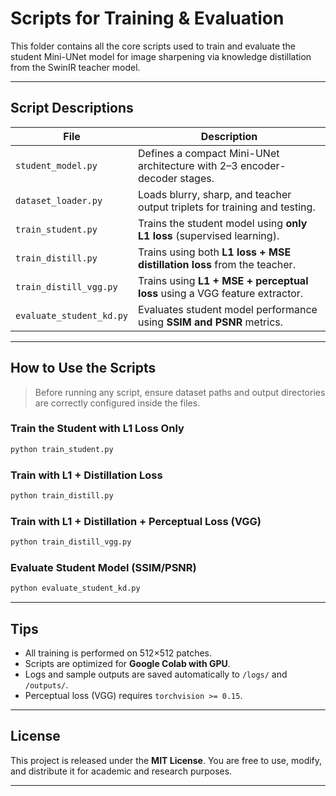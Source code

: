 # Scripts for Training & Evaluation

This folder contains all the core scripts used to train and evaluate the student Mini-UNet model for image sharpening via knowledge distillation from the SwinIR teacher model.

---

## Script Descriptions

| File                     | Description                                                                |
| ------------------------ | -------------------------------------------------------------------------- |
| `student_model.py`       | Defines a compact Mini-UNet architecture with 2–3 encoder-decoder stages.  |
| `dataset_loader.py`      | Loads blurry, sharp, and teacher output triplets for training and testing. |
| `train_student.py`       | Trains the student model using **only L1 loss** (supervised learning).     |
| `train_distill.py`       | Trains using both **L1 loss + MSE distillation loss** from the teacher.    |
| `train_distill_vgg.py`   | Trains using **L1 + MSE + perceptual loss** using a VGG feature extractor. |
| `evaluate_student_kd.py` | Evaluates student model performance using **SSIM and PSNR** metrics.       |

---

## How to Use the Scripts

> Before running any script, ensure dataset paths and output directories are correctly configured inside the files.

### Train the Student with L1 Loss Only

```bash
python train_student.py
```

### Train with L1 + Distillation Loss

```bash
python train_distill.py
```

### Train with L1 + Distillation + Perceptual Loss (VGG)

```bash
python train_distill_vgg.py
```

### Evaluate Student Model (SSIM/PSNR)

```bash
python evaluate_student_kd.py
```

---

## Tips

* All training is performed on 512×512 patches.
* Scripts are optimized for **Google Colab with GPU**.
* Logs and sample outputs are saved automatically to `/logs/` and `/outputs/`.
* Perceptual loss (VGG) requires `torchvision >= 0.15`.

---

## License

This project is released under the **MIT License**. You are free to use, modify, and distribute it for academic and research purposes.

---
